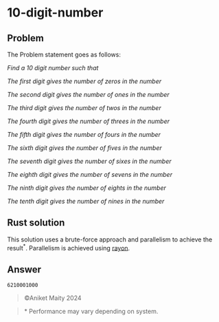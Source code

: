 # 10-digit-number
## Problem
The Problem statement goes as follows:

<i>Find a 10 digit number such that

The first digit gives the number of zeros in the number

The second digit gives the number of ones in the number

The third digit gives the number of twos in the number

The fourth digit gives the number of threes in the number

The fifth digit gives the number of fours in the number

The sixth digit gives the number of fives in the number

The seventh digit gives the number of sixes in the number

The eighth digit gives the number of sevens in the number

The ninth digit gives the number of eights in the number

The tenth digit gives the number of nines in the number</i>

## Rust solution
This solution uses a brute-force approach and parallelism to achieve the result<sup>*</sup>. Parallelism is achieved using [rayon](https://docs.rs/rayon/latest/rayon/).

## Answer
```
6210001000
```

> ©Aniket Maity 2024

> \* Performance may vary depending on system.
